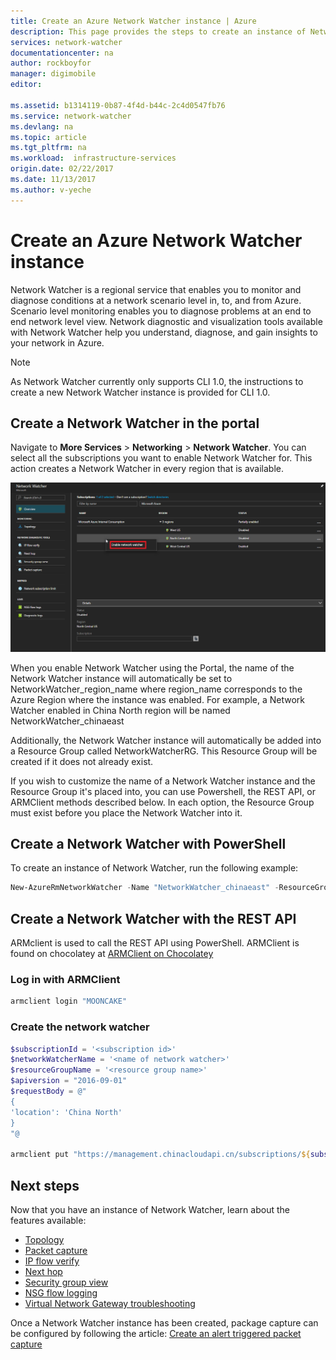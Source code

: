```yaml
---
title: Create an Azure Network Watcher instance | Azure
description: This page provides the steps to create an instance of Network Watcher using the portal and Azure REST API
services: network-watcher
documentationcenter: na
author: rockboyfor
manager: digimobile
editor: 

ms.assetid: b1314119-0b87-4f4d-b44c-2c4d0547fb76
ms.service: network-watcher
ms.devlang: na
ms.topic: article
ms.tgt_pltfrm: na
ms.workload:  infrastructure-services
origin.date: 02/22/2017
ms.date: 11/13/2017
ms.author: v-yeche
---
```


# Create an Azure Network Watcher instance

Network Watcher is a regional service that enables you to monitor and diagnose conditions at a network scenario level in, to, and from Azure. Scenario level monitoring enables you to diagnose problems at an end to end network level view. Network diagnostic and visualization tools available with Network Watcher help you understand, diagnose, and gain insights to your network in Azure.

> [!NOTE]
> As Network Watcher currently only supports CLI 1.0, the instructions to create a new Network Watcher instance is provided for CLI 1.0.

## Create a Network Watcher in the portal

Navigate to **More Services** > **Networking** > **Network Watcher**. You can select all the subscriptions you want to enable Network Watcher for. This action creates a Network Watcher in every region that is available.

![create a network watcher][1]

When you enable Network Watcher using the Portal, the name of the Network Watcher instance will automatically be set to NetworkWatcher_region_name where region_name corresponds to the Azure Region where the instance was enabled.  For example, a Network Watcher enabled in China North region will be named NetworkWatcher_chinaeast

Additionally, the Network Watcher instance will automatically be added into a Resource Group called NetworkWatcherRG.  This Resource Group will be created if it does not already exist.

If you wish to customize the name of a Network Watcher instance and the Resource Group it's placed into, you can use Powershell, the REST API, or ARMClient methods described below.  In each option, the Resource Group must exist before you place the Network Watcher into it.  

## Create a Network Watcher with PowerShell

To create an instance of Network Watcher, run the following example:

```powershell
New-AzureRmNetworkWatcher -Name "NetworkWatcher_chinaeast" -ResourceGroupName "NetworkWatcherRG" -Location "China North"
```

## Create a Network Watcher with the REST API

ARMclient is used to call the REST API using PowerShell. ARMClient is found on chocolatey at [ARMClient on Chocolatey](https://chocolatey.org/packages/ARMClient)

### Log in with ARMClient

```powerShell
armclient login "MOONCAKE"
```

### Create the network watcher

```powershell
$subscriptionId = '<subscription id>'
$networkWatcherName = '<name of network watcher>'
$resourceGroupName = '<resource group name>'
$apiversion = "2016-09-01"
$requestBody = @"
{
'location': 'China North'
}
"@

armclient put "https://management.chinacloudapi.cn/subscriptions/${subscriptionId}/resourceGroups/${resourceGroupName}/providers/Microsoft.Network/networkWatchers/${networkWatcherName}?api-version=${api-version}" $requestBody
```

## Next steps

Now that you have an instance of Network Watcher, learn about the features available:

* [Topology](network-watcher-topology-overview.md)
* [Packet capture](network-watcher-packet-capture-overview.md)
* [IP flow verify](network-watcher-ip-flow-verify-overview.md)
* [Next hop](network-watcher-next-hop-overview.md)
* [Security group view](network-watcher-security-group-view-overview.md)
* [NSG flow logging](network-watcher-nsg-flow-logging-overview.md)
* [Virtual Network Gateway troubleshooting](network-watcher-troubleshoot-overview.md)

Once a Network Watcher instance has been created, package capture can be configured by following the article: [Create an alert triggered packet capture](network-watcher-alert-triggered-packet-capture.md)

[1]: ./media/network-watcher-create/figure1.png

<!--Update_Description: new articles on network watcher create -->